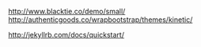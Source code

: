 http://www.blacktie.co/demo/small/
http://authenticgoods.co/wrapbootstrap/themes/kinetic/

http://jekyllrb.com/docs/quickstart/
